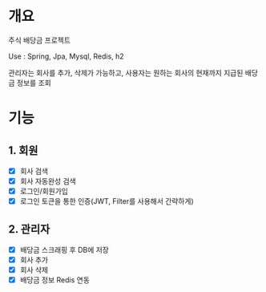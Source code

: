 # 개요
주식 배당금 프로젝트

Use : Spring, Jpa, Mysql, Redis, h2

관리자는 회사를 추가, 삭제가 가능하고, 사용자는 원하는 회사의 현재까지 지급된 배당금 정보를 조회

# 기능
## 1. 회원

- [x] 회사 검색
- [x] 회사 자동완성 검색
- [x] 로그인/회원가입
- [x] 로그인 토큰을 통한 인증(JWT, Filter를 사용해서 간략하게)

## 2. 관리자

- [x] 배당금 스크래핑 후 DB에 저장
- [x] 회사 추가
- [x] 회사 삭제
- [x] 배당금 정보 Redis 연동
